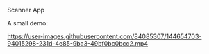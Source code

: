   Scanner App
  
  A small demo:

https://user-images.githubusercontent.com/84085307/144654703-94015298-231d-4e85-9ba3-49bf0bc0bcc2.mp4

